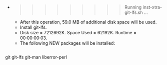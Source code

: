 * >>>>>>>>> Running inst-xtra-git-lfs.sh ...
  * After this operation, 59.0 MB of additional disk space will be used.
  * Install git-lfs.
  * Disk size = 7212692K. Space Used = 62192K. Runtime = 00:00:00:03.
  * The following NEW packages will be installed:
  ```bash
git git-lfs git-man liberror-perl
  ```

